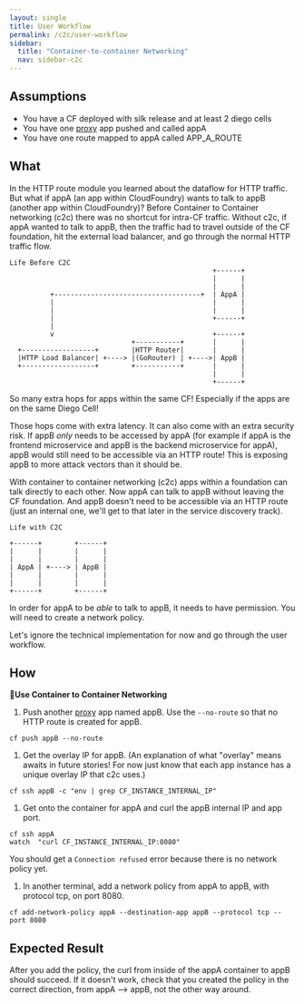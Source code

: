 ```yaml
---
layout: single
title: User Workflow
permalink: /c2c/user-workflow
sidebar:
  title: "Container-to-container Networking"
  nav: sidebar-c2c
---
```


## Assumptions
- You have a CF deployed with silk release and at least 2 diego cells
- You have one [proxy](https://github.com/cloudfoundry/cf-networking-release/tree/develop/src/example-apps/proxy) app pushed and called appA
- You have one route mapped to appA called APP_A_ROUTE

## What

In the HTTP route module you learned about the dataflow for HTTP traffic. But what if appA (an app within CloudFoundry) wants to talk to appB (another app within CloudFoundry)? Before Container to Container networking (c2c) there was no shortcut for intra-CF traffic. Without c2c, if appA wanted to talk to appB, then the traffic had to travel outside of the CF foundation, hit the external load balancer, and go through the normal HTTP traffic flow.

```
Life Before C2C
                                                  +------+
                                                  |      |
                                                  |      |
          +------------------------------------+  | AppA |
          |                                       |      |
          |                                       |      |
          |                                       +------+
          |
          v                                       +------+
                              +-----------+       |      |
  +------------------+        |HTTP Router|       |      |
  |HTTP Load Balancer| +----> |(GoRouter) | +---->| AppB |
  +------------------+        +-----------+       |      |
                                                  |      |
                                                  +------+
```

So many extra hops for apps within the same CF! Especially if the apps are on the same Diego Cell!

Those hops come with extra latency. It can also come with an extra security risk. If appB  *only* needs to be accessed by appA (for example if appA is the frontend microservice and appB is the backend microservice for appA), appB would still need to be accessible via an HTTP route! This is exposing appB to more attack vectors than it should be.

With container to container networking (c2c) apps within a foundation can talk directly to each other. Now appA can talk to appB without leaving the CF foundation. And appB doesn't need to be accessible via an HTTP route (just an internal one, we'll get to that later in the service discovery track).

```
Life with C2C

+------+        +------+
|      |        |      |
|      |        |      |
| AppA | +----> | AppB |
|      |        |      |
|      |        |      |
+------+        +------+
```

In order for appA to be *able* to talk to appB, it needs to have permission. You will need to create a network policy.

Let's ignore the technical implementation for now and go through the user workflow.

## How

📝**Use Container to Container Networking**

1. Push another
   [proxy](https://github.com/cloudfoundry/cf-networking-release/tree/develop/src/example-apps/proxy)
   app named appB. Use the `--no-route` so that no HTTP route is created for
   appB.
```
cf push appB --no-route
```
1. Get the overlay IP for appB.  (An explanation of what "overlay" means awaits
   in future stories! For now just know that each app instance has a unique
   overlay IP that c2c uses.)
```
cf ssh appB -c "env | grep CF_INSTANCE_INTERNAL_IP"
```

1. Get onto the container for appA and curl the appB internal IP and app port.
```
cf ssh appA
watch  "curl CF_INSTANCE_INTERNAL_IP:8080"
```
You should get a `Connection refused` error because there is no network policy yet.

1.  In another terminal, add a network policy from appA to appB, with protocol tcp, on port 8080.
```
cf add-network-policy appA --destination-app appB --protocol tcp --port 8080
```

## Expected Result
After you add the policy, the curl from inside of the appA container to appB should succeed.
If it doesn't work, check that you created the policy in the correct direction, from appA --> appB, not the other way around.

